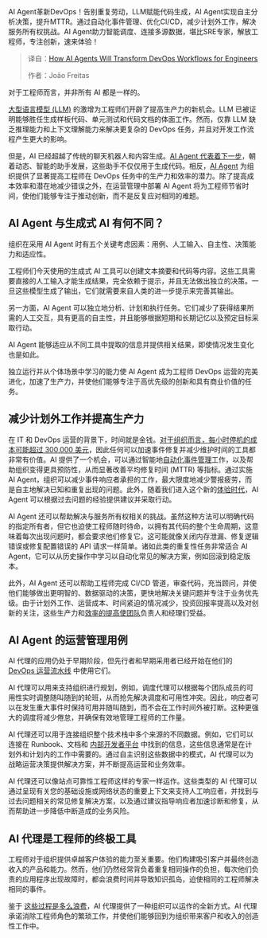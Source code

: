 <!--
title: AI Agent将如何改变工程师的DevOps工作流程
cover: https://cdn.thenewstack.io/media/2025/05/b6752320-assistant.jpg
summary: AI Agent革新DevOps！告别重复劳动，LLM赋能代码生成，AI Agent实现自主分析决策，提升MTTR。通过自动化事件管理、优化CI/CD，减少计划外工作，解决服务所有权挑战。AI Agent助力智能调度、连接多源数据，堪比SRE专家，解放工程师，专注创新，速来体验！
-->

AI Agent革新DevOps！告别重复劳动，LLM赋能代码生成，AI Agent实现自主分析决策，提升MTTR。通过自动化事件管理、优化CI/CD，减少计划外工作，解决服务所有权挑战。AI Agent助力智能调度、连接多源数据，堪比SRE专家，解放工程师，专注创新，速来体验！

> 译自：[How AI Agents Will Transform DevOps Workflows for Engineers](https://thenewstack.io/how-ai-agents-will-transform-devops-workflows-for-engineers/)
> 
> 作者：João Freitas

对于工程师而言，并非所有 AI 都是一样的。

[大型语言模型 (LLM)](https://roadmap.sh/guides/introduction-to-llms) 的激增为工程师们开辟了提高生产力的新机会。LLM 已被证明能够胜任生成样板代码、单元测试和代码文档的体面工作。然而，仅靠 LLM 缺乏推理能力和上下文理解能力来解决更复杂的 DevOps 任务，并且对开发工作流程产生更大的影响。

但是，AI 已经超越了传统的聊天机器人和内容生成。[AI Agent 代表着下一步](https://thenewstack.io/ai-agents-a-comprehensive-introduction-for-developers/)，朝着动态、智能的助手发展，这些助手不仅仅用于生成代码。相反，[AI Agent](https://thenewstack.io/how-ai-agents-will-change-the-web-for-users-and-developers/) 为组织提供了显著提高工程师在 DevOps 任务中的生产力和效率的潜力。除了提高成本效率和潜在地减少错误之外，在运营管理中部署 AI Agent 将为工程师节省时间，使他们能够专注于推动创新，而不是反复应对相同的难题。

## AI Agent 与生成式 AI 有何不同？

组织在采用 AI Agent 时有五个关键考虑因素：用例、人工输入、自主性、决策能力和适应性。

工程师们今天使用的生成式 AI 工具可以创建文本摘要和代码等内容。这些工具需要直接的人工输入才能生成结果，完全依赖于提示，并且无法做出独立的决策。一旦这些模型生成了输出，它们就需要来自人类的进一步提示来完善其输出。

另一方面，AI Agent 可以独立地分析、计划和执行任务。它们减少了获得结果所需的人工交互，具有更高的自主性，并且能够根据短期和长期记忆以及预定目标采取行动。

AI Agent 能够适应从不同工具中提取的信息并提供相关结果，即使情况发生变化也是如此。

独立运行并从个体场景中学习的能力使 AI Agent 成为工程师 DevOps 运营的完美进化，加速了生产力，并使他们能够专注于高优先级的创新和具有商业价值的任务。

## 减少计划外工作并提高生产力

在 IT 和 DevOps 运营的背景下，时间就是金钱。[对于组织而言，每小时停机的成本可能超过 300,000 美元](https://www.calyptix.com/wp-content/uploads/Hourly-Cost-of-Downtime-ITIC.pdf)，因此任何可以加速事件修复并减少维护时间的工具都非常有价值。AI 提供了一个机会，可以通过智能地[自动化事件管理](https://thenewstack.io/chaos-to-control-3-steps-for-automating-incident-management/)工作，以及帮助组织变得更具预防性，从而显著改善平均修复时间 (MTTR) 等指标。通过实施 AI Agent，组织可以减少事件响应者承担的工作，最大限度地减少警报疲劳，而是自主地解决已知和重复出现的问题。此外，随着我们进入这个新的[体验时代](https://storage.googleapis.com/deepmind-media/Era-of-Experience%20/The%20Era%20of%20Experience%20Paper.pdf)，AI Agent 可以根据过去问题的经验提供建议并采取行动。

AI Agent 还可以帮助解决与服务所有权相关的挑战。虽然这种方法可以明确代码的指定所有者，但它也迫使工程师随时待命，以拥有其代码的整个生命周期，这意味着每次出现问题时，都会要求他们修复它。这可能就像关闭内存泄漏、修复逻辑错误或修复配置错误的 API 请求一样简单。诸如此类的重复性任务非常适合 AI Agent，它可以从历史操作中学习以自动化常见的解决方案，例如回滚到稳定版本。

此外，AI Agent 还可以帮助工程师完成 CI/CD 管道，审查代码，充当顾问，并使他们能够做出更明智的、数据驱动的决策，更快地解决关键问题并专注于业务优先级。由于计划外工作、运营成本、时间紧迫的情况减少，投资回报率提高以及对创新的关注，这些生产力和[效率的提高使团队](https://thenewstack.io/qa-how-can-aiops-make-teams-more-efficient/)负责人和经理们受益。

## AI Agent 的运营管理用例

AI 代理的应用仍处于早期阶段，但先行者和早期采用者已经开始在他们的 [DevOps 运营流水线](https://thenewstack.io/4-ways-organizations-can-simplify-their-devops-pipeline/) 中使用它们。

AI 代理可以用来支持组织进行规划，例如，调度代理可以根据每个团队成员的可用性实时调整随叫随到的轮班，从而抢先解决调度和可用性冲突。因此，响应者可以在发生重大事件时保持可用并随叫随到，而不会在工作时间外被打断。这种更强大的调度将减少倦怠，并确保有效地管理工程师的工作量。

AI 代理还可以用于连接组织整个技术栈中多个来源的不同数据。例如，它们可以连接在 Runbook、文档和 [内部开发者平台](https://thenewstack.io/the-hidden-benefits-of-internal-developer-platforms/) 中找到的信息，这些信息通常是在计划外和计划内的工作中需要的。通过自主识别这些数据中的模式，AI 代理可以为战略运营决策提供解决方案，并不断提高运营和业务效率。

AI 代理还可以像站点可靠性工程师这样的专家一样运作。这些类型的 AI 代理可以通过呈现有关您的基础设施或网络状态的重要上下文来支持人工响应者，并找到与过去问题相关的常见修复解决方案，以及通过建议指导响应者加速诊断和修复，从而帮助进一步降低中断造成的业务风险。

## AI 代理是工程师的终极工具

工程师对于组织提供卓越客户体验的能力至关重要。他们构建吸引客户并最终创造收入的产品和能力。然而，他们仍然经常背负着重复相同操作的负担，每次他们负责的应用程序出现故障时，都会浪费时间并导致知识孤岛，迫使相同的工程师解决相同的事件。

鉴于 [这些过程是多么浪费](https://thenewstack.io/how-to-identify-your-wasteful-processes/)，AI 代理提供了一种组织可以运作的全新方式。AI 代理承诺消除工程师角色的繁琐工作，并使他们能够回到为组织带来客户和收入的创造性工作中。